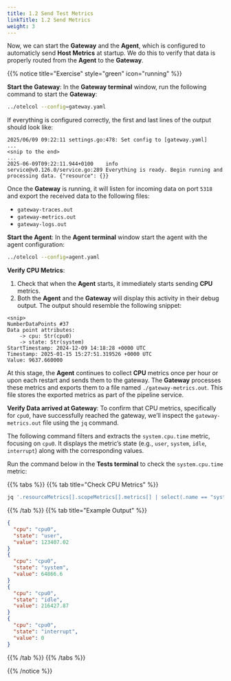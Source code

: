 ```yaml
---
title: 1.2 Send Test Metrics
linkTitle: 1.2 Send Metrics
weight: 3
---
```


Now, we can start the **Gateway** and the **Agent**, which is configured to automaticly send  **Host Metrics** at startup. We do this to  verify that data is properly routed from the **Agent** to the **Gateway**.

{{% notice title="Exercise" style="green" icon="running" %}}

**Start the Gateway**: In the **Gateway terminal** window, run the following command to start the **Gateway**:

```bash {title="Start the Gateway"}
../otelcol --config=gateway.yaml
```

If everything is configured correctly, the first and last lines of the output should look like:

```text
2025/06/09 09:22:11 settings.go:478: Set config to [gateway.yaml]
...
<snip to the end>
...
2025-06-09T09:22:11.944+0100    info    service@v0.126.0/service.go:289 Everything is ready. Begin running and processing data. {"resource": {}}
```

Once the **Gateway** is running, it will listen for incoming data on port `5318` and export the received data to the following files:

* `gateway-traces.out`
* `gateway-metrics.out`
* `gateway-logs.out`

**Start the Agent**: In the **Agent terminal** window start the agent with the agent configuration:

```bash { title="Start the Agent" }
../otelcol --config=agent.yaml
```

**Verify CPU Metrics**:

1. Check that when the **Agent** starts, it immediately starts sending **CPU** metrics.
2. Both the **Agent** and the **Gateway** will display this activity in their debug output. The output should resemble the following snippet:

```text
<snip>
NumberDataPoints #37
Data point attributes:
    -> cpu: Str(cpu0)
    -> state: Str(system)
StartTimestamp: 2024-12-09 14:18:28 +0000 UTC
Timestamp: 2025-01-15 15:27:51.319526 +0000 UTC
Value: 9637.660000
```

At this stage, the **Agent** continues to collect **CPU** metrics once per hour or upon each restart and sends them to the gateway. The **Gateway** processes these metrics and exports them to a file named `./gateway-metrics.out`. This file stores the exported metrics as part of the pipeline service.  

**Verify Data arrived at Gateway**: To confirm that CPU metrics, specifically for `cpu0`, have successfully reached the gateway, we’ll inspect the `gateway-metrics.out` file using the `jq` command.

The following command filters and extracts the `system.cpu.time` metric, focusing on `cpu0`. It displays the metric’s state (e.g., `user`, `system`, `idle`, `interrupt`) along with the corresponding values.

Run the command below in the **Tests terminal** to check the `system.cpu.time` metric:

{{% tabs %}}
{{% tab title="Check CPU Metrics" %}}

```bash
jq '.resourceMetrics[].scopeMetrics[].metrics[] | select(.name == "system.cpu.time") | .sum.dataPoints[] | select(.attributes[0].value.stringValue == "cpu0") | {cpu: .attributes[0].value.stringValue, state: .attributes[1].value.stringValue, value: .asDouble}' gateway-metrics.out
```

{{% /tab %}}
{{% tab title="Example Output" %}}

```json
{
  "cpu": "cpu0",
  "state": "user",
  "value": 123407.02
}
{
  "cpu": "cpu0",
  "state": "system",
  "value": 64866.6
}
{
  "cpu": "cpu0",
  "state": "idle",
  "value": 216427.87
}
{
  "cpu": "cpu0",
  "state": "interrupt",
  "value": 0
}
```

{{% /tab %}}
{{% /tabs %}}

{{% /notice %}}
